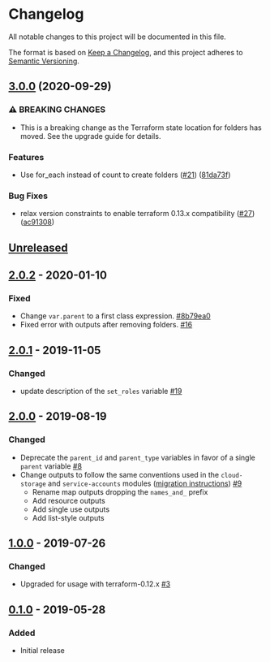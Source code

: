 # Changelog

All notable changes to this project will be documented in this file.

The format is based on
[Keep a Changelog](https://keepachangelog.com/en/1.0.0/),
and this project adheres to
[Semantic Versioning](https://semver.org/spec/v2.0.0.html).

## [3.0.0](https://www.github.com/terraform-google-modules/terraform-google-folders/compare/v2.0.2...v3.0.0) (2020-09-29)


### ⚠ BREAKING CHANGES

* This is a breaking change as the Terraform state location for folders has moved. See the upgrade guide for details.

### Features

* Use for_each instead of count to create folders ([#21](https://www.github.com/terraform-google-modules/terraform-google-folders/issues/21)) ([81da73f](https://www.github.com/terraform-google-modules/terraform-google-folders/commit/81da73fc1438612187631b471074fb015e8dbeeb))


### Bug Fixes

* relax version constraints to enable terraform 0.13.x compatibility ([#27](https://www.github.com/terraform-google-modules/terraform-google-folders/issues/27)) ([ac91308](https://www.github.com/terraform-google-modules/terraform-google-folders/commit/ac913087cb44d049c7d62466aa399af60bd9851b))

## [Unreleased]

## [2.0.2] - 2020-01-10

### Fixed

- Change `var.parent` to a first class expression. [#8b79ea0]
- Fixed error with outputs after removing folders. [#16]

## [2.0.1] - 2019-11-05

### Changed

- update description of the `set_roles` variable [#19]

## [2.0.0] - 2019-08-19

### Changed
- Deprecate the `parent_id` and `parent_type` variables in favor of a single `parent` variable [#8]
- Change outputs to follow the same conventions used in the `cloud-storage` and `service-accounts` modules ([migration instructions](docs/upgrading_to_folders_v2.0.md)) [#9]
  - Rename map outputs dropping the `names_and_` prefix
  - Add resource outputs
  - Add single use outputs
  - Add list-style outputs

## [1.0.0] - 2019-07-26

### Changed

- Upgraded for usage with terraform-0.12.x [#3]

## [0.1.0] - 2019-05-28

### Added

- Initial release

[Unreleased]: https://github.com/terraform-google-modules/terraform-google-folders/compare/v2.0.2...HEAD
[2.0.2]: https://github.com/terraform-google-modules/terraform-google-folders/compare/v2.0.1...v2.0.2
[2.0.1]: https://github.com/terraform-google-modules/terraform-google-folders/compare/v2.0.0...v2.0.1
[2.0.0]: https://github.com/terraform-google-modules/terraform-google-folders/compare/v1.0.0...v2.0.0
[1.0.0]: https://github.com/terraform-google-modules/terraform-google-folders/compare/v0.1.0...v1.0.0
[0.1.0]: https://github.com/terraform-google-modules/terraform-google-folders/releases/tag/v0.1.0
[#8b79ea0]: https://github.com/terraform-google-modules/terraform-google-folders/commit/8b79ea0fbd1ae4152c06e263522db75e7cdbd6e6
[#16]: https://github.com/terraform-google-modules/terraform-google-folders/issues/16
[#19]: https://github.com/terraform-google-modules/terraform-google-folders/pull/19
[#9]: https://github.com/terraform-google-modules/terraform-google-folders/pull/9
[#8]: https://github.com/terraform-google-modules/terraform-google-folders/pull/8
[#3]: https://github.com/terraform-google-modules/terraform-google-folders/pull/3
